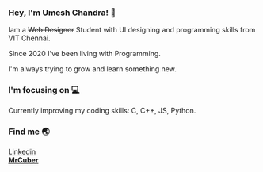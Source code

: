 ### Hey, I'm Umesh Chandra! 🤞

Iam a ~~Web Designer~~ Student with UI designing and programming skills from VIT Chennai.

Since 2020 I've been living with Programming.

I'm always trying to grow and learn something new.

### I'm focusing on 💻

Currently improving my coding skills: C, C++, JS, Python.</br>

### Find me 🌏

[Linkedin](https://www.linkedin.com/in/umesh-chandra-2928a6220/)</br>
**[MrCuber](mrcuber20.wixsite.com/website)**
